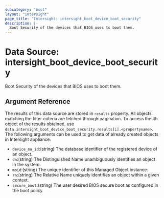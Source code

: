 ```yaml
---
subcategory: "boot"
layout: "intersight"
page_title: "Intersight: intersight_boot_device_boot_security"
description: |-
  Boot Security of the devices that BIOS uses to boot them.
---
```


# Data Source: intersight_boot_device_boot_security
Boot Security of the devices that BIOS uses to boot them.
## Argument Reference
The results of this data source are stored in `results` property.
All objects matching the filter criteria are fetched through pagination.
To access the ith object of the results obtained, use `data.intersight_boot_device_boot_security.results[i].<propertyname>`.
The following arguments can be used to get data of already created objects in Intersight appliance:
* `device_mo_id`:(string) The database identifier of the registered device of an object. 
* `dn`:(string) The Distinguished Name unambiguously identifies an object in the system. 
* `moid`:(string) The unique identifier of this Managed Object instance. 
* `rn`:(string) The Relative Name uniquely identifies an object within a given context. 
* `secure_boot`:(string) The user desired BIOS secure boot as configured in the boot policy. 
 